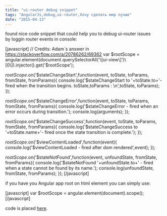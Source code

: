 ```yaml
---
title: "ui-router debug snippet"
tags: "AngularJs,debug,ui-router,Хочу сделать мир лучше"
date: "2015-04-13"
---
```


found nice code snippet that could help you to debug ui-router issues by loggin router events in console:

\[javascript\] // Credits: Adam\`s answer in https://stackoverflow.com/a/20786262/69362 var $rootScope = angular.element(document.querySelectorAll('\[ui-view\]')\[0\]).injector().get('$rootScope');

$rootScope.$on('$stateChangeStart',function(event, toState, toParams, fromState, fromParams){ console.log('$stateChangeStart to '+toState.to+'- fired when the transition begins. toState,toParams : \\n',toState, toParams); });

$rootScope.$on('$stateChangeError',function(event, toState, toParams, fromState, fromParams){ console.log('$stateChangeError - fired when an error occurs during transition.'); console.log(arguments); });

$rootScope.$on('$stateChangeSuccess',function(event, toState, toParams, fromState, fromParams){ console.log('$stateChangeSuccess to '+toState.name+'- fired once the state transition is complete.'); });

$rootScope.$on('$viewContentLoaded',function(event){ console.log('$viewContentLoaded - fired after dom rendered',event); });

$rootScope.$on('$stateNotFound',function(event, unfoundState, fromState, fromParams){ console.log('$stateNotFound '+unfoundState.to+' - fired when a state cannot be found by its name.'); console.log(unfoundState, fromState, fromParams); }); \[/javascript\]

if you have you Angular app root on html element you can simply use:

\[javascript\] var $rootScope = angular.element(document).scope(); \[/javascript\]

code is placed [here](https://gist.github.com/stevermeister/aab6dcceff81b1449855 "gist").
